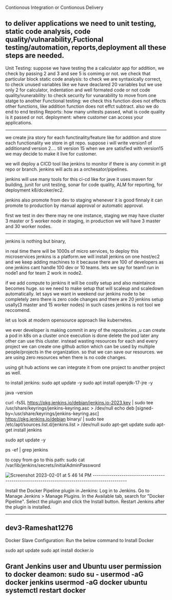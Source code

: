 Contionous Integration or Contionous Delivery


to deliver applications we need to unit testing, static code analysis, code quality/vulnarability,Fuctional testing/automation, reports,deployment all these steps are needed.
--------------------

Unit Testing: suppose we have testing the a caliculator app for addition, we check by passing 2 and 3 and see 5 is comimg or not. we check that particular block 
static code analysis: to check we are syntaxically correct, to check unused variables like we have deaclared 20 variables but we use only 2 for calculator, indentation and well formated code or not
code quality/vunerability: to check security for vunarability to move from one statge to another
Functional testing: we check this function does not effects other functions, like addition function does not effct subtract. also we do end to end testing
Reports: how many unitests passed, what is code quality is it passed or not.
deployment: where customer can access your applications.

----------------------------------------------------------
we create jira story for each functinality/feature like for addition and store each functionality we store in git repo. suppose i will write version1 of additionand version 2.... till version 15 when
we are satisfied with version15 we may decide to make it live for customer.

we will deploy a CICD tool like jenkins to monitor if there is any commit in git repo or branch. jenkins will acts as a orchesator/pipelines.

jenkins will use many tools for this ci-cd like for jave it uses maven for building, junit for unit testing, sonar for code quality, ALM for reporting, for deployment k8/dcoker/ec2.

jenkins also promote from dev to staging whenever it is good finnaly it can promote to production by manual approval or automatic approval.

first we test in dev there may ne one instance, staging  we may have cluster 3 master or 5 worker node in staging,  in production we will have 3 master and 30 worker nodes.

---------------------------------------------------------------------------------------------------------------------------------------------------------------------------------------------------
jenkins is nothing but binary,

in real time there will be 1000s of micro services, to deploy this microservices jenkins is a platform.we will install jenkins on one host/ec2 and we keep adding machines to it because there are 100 of developers 
as one jenkins cant handle 100 dev or 10 teams. lets we say for team1 run in node1 and for team 2 work in node2.


if we add compute to jenkins it will be costly setup and also maintaince becomes huge. so we need to make setup that will scaleup and scaledown automatically. let says we want in weekend our jenkins node to be completely zero
there is zero code changes and there are 20 jenkins setup usally(3 master and 15 worker nodes) in such cases jenkins is not tool we reccomend.


let us look at modern opensource approach like kubernetes.

we ever developer is making commit in any of the repositories ,u can create a pod in k8s on a cluster once execution is done delete the pod later any other can use this cluster.
instead wasting resources for each and every project we can create one github action which can be used by multiple people/projects in the organization. so that we can save our resources. we are using zero resources 
when there is no code changes.

using git hub actions we can integrate it from one project to another project as well.

to install jenkins:
sudo apt update -y
sudo apt install openjdk-17-jre -y

java -version

curl -fsSL https://pkg.jenkins.io/debian/jenkins.io-2023.key | sudo tee \
  /usr/share/keyrings/jenkins-keyring.asc > /dev/null
echo deb [signed-by=/usr/share/keyrings/jenkins-keyring.asc] \
  https://pkg.jenkins.io/debian binary/ | sudo tee \
  /etc/apt/sources.list.d/jenkins.list > /dev/null
sudo apt-get update
sudo apt-get install jenkins

sudo apt update -y

ps -ef | grep jenkins

to copy from go to this path: sudo cat  /var/lib/jenkins/secrets/initialAdminPassword

<img src="#" alt="Screenshot 2023-02-01 at 5 46 14 PM" style="max-width: 100%;">
----------------------------------------------------------------------------------------------

Install the Docker Pipeline plugin in Jenkins:
Log in to Jenkins.
Go to Manage Jenkins > Manage Plugins.
In the Available tab, search for "Docker Pipeline".
Select the plugin and click the Install button.
Restart Jenkins after the plugin is installed.

-----------------------------------------------------------------------------------------------
dev3-Rameshat1276
--------------------------------------------------------------------------------------

Docker Slave Configuration:
Run the below command to Install Docker

sudo apt update
sudo apt install docker.io

Grant Jenkins user and Ubuntu user permission to docker deamon:
sudo su - 
usermod -aG docker jenkins
usermod -aG docker ubuntu
systemctl restart docker
--------------------------------------------------------------------------------------------------




































